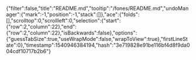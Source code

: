 {"filter":false,"title":"README.md","tooltip":"/fones/README.md","undoManager":{"mark":-1,"position":-1,"stack":[]},"ace":{"folds":[],"scrolltop":0,"scrollleft":0,"selection":{"start":{"row":2,"column":22},"end":{"row":2,"column":22},"isBackwards":false},"options":{"guessTabSize":true,"useWrapMode":false,"wrapToView":true},"firstLineState":0},"timestamp":1540946384194,"hash":"3e719828e91be116bf4d8f9da004cdf10717b2b6"}